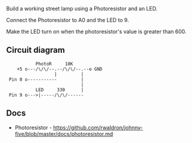 Build a working street lamp using a Photoresistor and an LED.

Connect the Photoresistor to A0 and the LED to 9.

Make the LED turn on when the photoresistor's value is greater than 600.

## Circuit diagram

```
           PhotoR     10K
    +5 o---/\/\/--.--/\/\/--.--o GND
                  |         |
 Pin 0 o-----------         |
                            |
           LED     330      |
 Pin 9 o--->|-----/\/\/------
```

## Docs
- Photoresistor - https://github.com/rwaldron/johnny-five/blob/master/docs/photoresistor.md